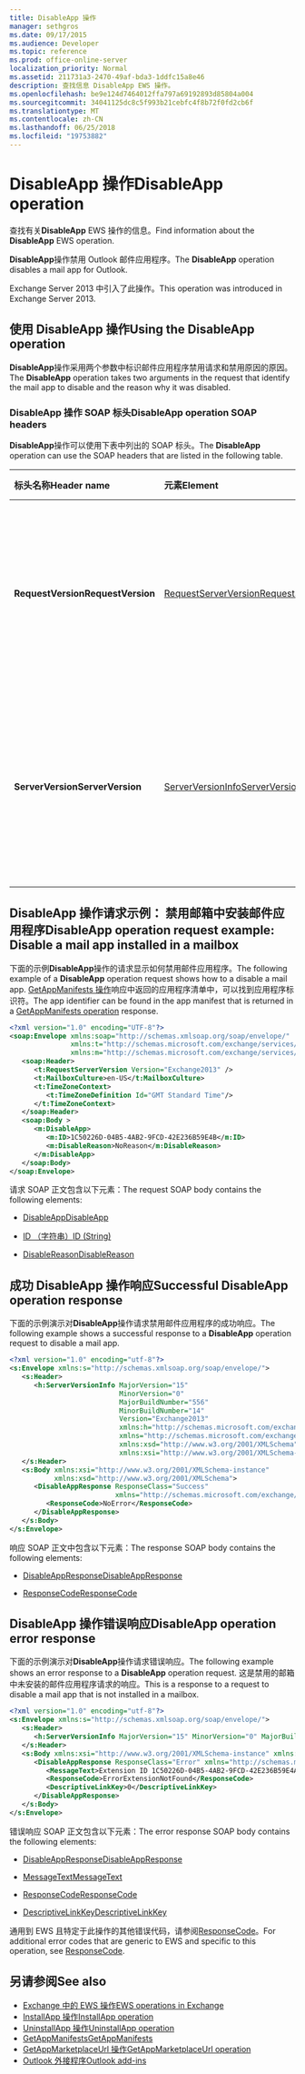 ```yaml
---
title: DisableApp 操作
manager: sethgros
ms.date: 09/17/2015
ms.audience: Developer
ms.topic: reference
ms.prod: office-online-server
localization_priority: Normal
ms.assetid: 211731a3-2470-49af-bda3-1ddfc15a8e46
description: 查找信息 DisableApp EWS 操作。
ms.openlocfilehash: be9e124d7464012ffa797a69192893d85804a004
ms.sourcegitcommit: 34041125dc8c5f993b21cebfc4f8b72f0fd2cb6f
ms.translationtype: MT
ms.contentlocale: zh-CN
ms.lasthandoff: 06/25/2018
ms.locfileid: "19753882"
---
```

# <a name="disableapp-operation"></a><span data-ttu-id="8978f-103">DisableApp 操作</span><span class="sxs-lookup"><span data-stu-id="8978f-103">DisableApp operation</span></span>

<span data-ttu-id="8978f-104">查找有关**DisableApp** EWS 操作的信息。</span><span class="sxs-lookup"><span data-stu-id="8978f-104">Find information about the **DisableApp** EWS operation.</span></span> 
  
<span data-ttu-id="8978f-105">**DisableApp**操作禁用 Outlook 邮件应用程序。</span><span class="sxs-lookup"><span data-stu-id="8978f-105">The **DisableApp** operation disables a mail app for Outlook.</span></span> 
  
<span data-ttu-id="8978f-106">Exchange Server 2013 中引入了此操作。</span><span class="sxs-lookup"><span data-stu-id="8978f-106">This operation was introduced in Exchange Server 2013.</span></span>
  
## <a name="using-the-disableapp-operation"></a><span data-ttu-id="8978f-107">使用 DisableApp 操作</span><span class="sxs-lookup"><span data-stu-id="8978f-107">Using the DisableApp operation</span></span>

<span data-ttu-id="8978f-108">**DisableApp**操作采用两个参数中标识邮件应用程序禁用请求和禁用原因的原因。</span><span class="sxs-lookup"><span data-stu-id="8978f-108">The **DisableApp** operation takes two arguments in the request that identify the mail app to disable and the reason why it was disabled.</span></span> 
  
### <a name="disableapp-operation-soap-headers"></a><span data-ttu-id="8978f-109">DisableApp 操作 SOAP 标头</span><span class="sxs-lookup"><span data-stu-id="8978f-109">DisableApp operation SOAP headers</span></span>

<span data-ttu-id="8978f-110">**DisableApp**操作可以使用下表中列出的 SOAP 标头。</span><span class="sxs-lookup"><span data-stu-id="8978f-110">The **DisableApp** operation can use the SOAP headers that are listed in the following table.</span></span> 
  
|<span data-ttu-id="8978f-111">**标头名称**</span><span class="sxs-lookup"><span data-stu-id="8978f-111">**Header name**</span></span>|<span data-ttu-id="8978f-112">**元素**</span><span class="sxs-lookup"><span data-stu-id="8978f-112">**Element**</span></span>|<span data-ttu-id="8978f-113">**说明**</span><span class="sxs-lookup"><span data-stu-id="8978f-113">**Description**</span></span>|
|:-----|:-----|:-----|
|<span data-ttu-id="8978f-114">**RequestVersion**</span><span class="sxs-lookup"><span data-stu-id="8978f-114">**RequestVersion**</span></span> <br/> |[<span data-ttu-id="8978f-115">RequestServerVersion</span><span class="sxs-lookup"><span data-stu-id="8978f-115">RequestServerVersion</span></span>](requestserverversion.md) <br/> |<span data-ttu-id="8978f-116">标识操作请求的架构版本。</span><span class="sxs-lookup"><span data-stu-id="8978f-116">Identifies the schema version for the operation request.</span></span> <span data-ttu-id="8978f-117">适用于请求此标头。</span><span class="sxs-lookup"><span data-stu-id="8978f-117">This header is applicable to a request.</span></span>  <br/> |
|<span data-ttu-id="8978f-118">**ServerVersion**</span><span class="sxs-lookup"><span data-stu-id="8978f-118">**ServerVersion**</span></span> <br/> |[<span data-ttu-id="8978f-119">ServerVersionInfo</span><span class="sxs-lookup"><span data-stu-id="8978f-119">ServerVersionInfo</span></span>](serverversioninfo.md) <br/> |<span data-ttu-id="8978f-120">标识响应该请求的服务器的版本。</span><span class="sxs-lookup"><span data-stu-id="8978f-120">Identifies the version of the server that responded to the request.</span></span> <span data-ttu-id="8978f-121">适用于响应此标头。</span><span class="sxs-lookup"><span data-stu-id="8978f-121">This header is applicable to a response.</span></span>  <br/> |
   
## <a name="disableapp-operation-request-example-disable-a-mail-app-installed-in-a-mailbox"></a><span data-ttu-id="8978f-122">DisableApp 操作请求示例： 禁用邮箱中安装邮件应用程序</span><span class="sxs-lookup"><span data-stu-id="8978f-122">DisableApp operation request example: Disable a mail app installed in a mailbox</span></span>

<span data-ttu-id="8978f-123">下面的示例**DisableApp**操作的请求显示如何禁用邮件应用程序。</span><span class="sxs-lookup"><span data-stu-id="8978f-123">The following example of a **DisableApp** operation request shows how to a disable a mail app.</span></span> <span data-ttu-id="8978f-124">[GetAppManifests 操作](getappmanifests-operation.md)响应中返回的应用程序清单中，可以找到应用程序标识符。</span><span class="sxs-lookup"><span data-stu-id="8978f-124">The app identifier can be found in the app manifest that is returned in a [GetAppManifests operation](getappmanifests-operation.md) response.</span></span> 
  
```XML
<?xml version="1.0" encoding="UTF-8"?>
<soap:Envelope xmlns:soap="http://schemas.xmlsoap.org/soap/envelope/"
               xmlns:t="http://schemas.microsoft.com/exchange/services/2006/types"
               xmlns:m="http://schemas.microsoft.com/exchange/services/2006/messages">
   <soap:Header>
      <t:RequestServerVersion Version="Exchange2013" />
      <t:MailboxCulture>en-US</t:MailboxCulture>
      <t:TimeZoneContext>
         <t:TimeZoneDefinition Id="GMT Standard Time"/>
      </t:TimeZoneContext>
   </soap:Header>
   <soap:Body >
      <m:DisableApp>
         <m:ID>1C50226D-04B5-4AB2-9FCD-42E236B59E4B</m:ID>
         <m:DisableReason>NoReason</m:DisableReason>
      </m:DisableApp>
   </soap:Body>
</soap:Envelope>
```

<span data-ttu-id="8978f-125">请求 SOAP 正文包含以下元素：</span><span class="sxs-lookup"><span data-stu-id="8978f-125">The request SOAP body contains the following elements:</span></span>
  
- [<span data-ttu-id="8978f-126">DisableApp</span><span class="sxs-lookup"><span data-stu-id="8978f-126">DisableApp</span></span>](disableapp.md)
    
- [<span data-ttu-id="8978f-127">ID （字符串）</span><span class="sxs-lookup"><span data-stu-id="8978f-127">ID (String)</span></span>](id-string.md)
    
- [<span data-ttu-id="8978f-128">DisableReason</span><span class="sxs-lookup"><span data-stu-id="8978f-128">DisableReason</span></span>](disablereason.md)
    
## <a name="successful-disableapp-operation-response"></a><span data-ttu-id="8978f-129">成功 DisableApp 操作响应</span><span class="sxs-lookup"><span data-stu-id="8978f-129">Successful DisableApp operation response</span></span>

<span data-ttu-id="8978f-130">下面的示例演示对**DisableApp**操作请求禁用邮件应用程序的成功响应。</span><span class="sxs-lookup"><span data-stu-id="8978f-130">The following example shows a successful response to a **DisableApp** operation request to disable a mail app.</span></span> 
  
```XML
<?xml version="1.0" encoding="utf-8"?>
<s:Envelope xmlns:s="http://schemas.xmlsoap.org/soap/envelope/">
   <s:Header>
      <h:ServerVersionInfo MajorVersion="15" 
                           MinorVersion="0" 
                           MajorBuildNumber="556" 
                           MinorBuildNumber="14" 
                           Version="Exchange2013" 
                           xmlns:h="http://schemas.microsoft.com/exchange/services/2006/types" 
                           xmlns="http://schemas.microsoft.com/exchange/services/2006/types" 
                           xmlns:xsd="http://www.w3.org/2001/XMLSchema" 
                           xmlns:xsi="http://www.w3.org/2001/XMLSchema-instance"/>
   </s:Header>
   <s:Body xmlns:xsi="http://www.w3.org/2001/XMLSchema-instance" 
           xmlns:xsd="http://www.w3.org/2001/XMLSchema">
      <DisableAppResponse ResponseClass="Success" 
                          xmlns="http://schemas.microsoft.com/exchange/services/2006/messages">
         <ResponseCode>NoError</ResponseCode>
      </DisableAppResponse>
   </s:Body>
</s:Envelope>
```

<span data-ttu-id="8978f-131">响应 SOAP 正文中包含以下元素：</span><span class="sxs-lookup"><span data-stu-id="8978f-131">The response SOAP body contains the following elements:</span></span>
  
- [<span data-ttu-id="8978f-132">DisableAppResponse</span><span class="sxs-lookup"><span data-stu-id="8978f-132">DisableAppResponse</span></span>](disableappresponse.md)
    
- [<span data-ttu-id="8978f-133">ResponseCode</span><span class="sxs-lookup"><span data-stu-id="8978f-133">ResponseCode</span></span>](responsecode.md)
    
## <a name="disableapp-operation-error-response"></a><span data-ttu-id="8978f-134">DisableApp 操作错误响应</span><span class="sxs-lookup"><span data-stu-id="8978f-134">DisableApp operation error response</span></span>

<span data-ttu-id="8978f-135">下面的示例演示对**DisableApp**操作请求错误响应。</span><span class="sxs-lookup"><span data-stu-id="8978f-135">The following example shows an error response to a **DisableApp** operation request.</span></span> <span data-ttu-id="8978f-136">这是禁用的邮箱中未安装的邮件应用程序请求的响应。</span><span class="sxs-lookup"><span data-stu-id="8978f-136">This is a response to a request to disable a mail app that is not installed in a mailbox.</span></span> 
  
```XML
<?xml version="1.0" encoding="utf-8"?>
<s:Envelope xmlns:s="http://schemas.xmlsoap.org/soap/envelope/">
   <s:Header>
      <h:ServerVersionInfo MajorVersion="15" MinorVersion="0" MajorBuildNumber="556" MinorBuildNumber="14" Version="Exchange2013" xmlns:h="http://schemas.microsoft.com/exchange/services/2006/types" xmlns="http://schemas.microsoft.com/exchange/services/2006/types" xmlns:xsd="http://www.w3.org/2001/XMLSchema" xmlns:xsi="http://www.w3.org/2001/XMLSchema-instance"/>
   </s:Header>
   <s:Body xmlns:xsi="http://www.w3.org/2001/XMLSchema-instance" xmlns:xsd="http://www.w3.org/2001/XMLSchema">
      <DisableAppResponse ResponseClass="Error" xmlns="http://schemas.microsoft.com/exchange/services/2006/messages">
         <MessageText>Extension ID 1C50226D-04B5-4AB2-9FCD-42E236B59E4A can't be found.</MessageText>
         <ResponseCode>ErrorExtensionNotFound</ResponseCode>
         <DescriptiveLinkKey>0</DescriptiveLinkKey>
      </DisableAppResponse>
   </s:Body>
</s:Envelope>
```

<span data-ttu-id="8978f-137">错误响应 SOAP 正文包含以下元素：</span><span class="sxs-lookup"><span data-stu-id="8978f-137">The error response SOAP body contains the following elements:</span></span>
  
- [<span data-ttu-id="8978f-138">DisableAppResponse</span><span class="sxs-lookup"><span data-stu-id="8978f-138">DisableAppResponse</span></span>](disableappresponse.md)
    
- [<span data-ttu-id="8978f-139">MessageText</span><span class="sxs-lookup"><span data-stu-id="8978f-139">MessageText</span></span>](messagetext.md)
    
- [<span data-ttu-id="8978f-140">ResponseCode</span><span class="sxs-lookup"><span data-stu-id="8978f-140">ResponseCode</span></span>](responsecode.md)
    
- [<span data-ttu-id="8978f-141">DescriptiveLinkKey</span><span class="sxs-lookup"><span data-stu-id="8978f-141">DescriptiveLinkKey</span></span>](descriptivelinkkey.md)
    
<span data-ttu-id="8978f-142">通用到 EWS 且特定于此操作的其他错误代码，请参阅[ResponseCode](responsecode.md)。</span><span class="sxs-lookup"><span data-stu-id="8978f-142">For additional error codes that are generic to EWS and specific to this operation, see [ResponseCode](responsecode.md).</span></span>
  
## <a name="see-also"></a><span data-ttu-id="8978f-143">另请参阅</span><span class="sxs-lookup"><span data-stu-id="8978f-143">See also</span></span>

- [<span data-ttu-id="8978f-144">Exchange 中的 EWS 操作</span><span class="sxs-lookup"><span data-stu-id="8978f-144">EWS operations in Exchange</span></span>](ews-operations-in-exchange.md)   
- [<span data-ttu-id="8978f-145">InstallApp 操作</span><span class="sxs-lookup"><span data-stu-id="8978f-145">InstallApp operation</span></span>](installapp-operation.md)   
- [<span data-ttu-id="8978f-146">UninstallApp 操作</span><span class="sxs-lookup"><span data-stu-id="8978f-146">UninstallApp operation</span></span>](uninstallapp-operation.md)   
- [<span data-ttu-id="8978f-147">GetAppManifests</span><span class="sxs-lookup"><span data-stu-id="8978f-147">GetAppManifests</span></span>](getappmanifests.md)   
- [<span data-ttu-id="8978f-148">GetAppMarketplaceUrl 操作</span><span class="sxs-lookup"><span data-stu-id="8978f-148">GetAppMarketplaceUrl operation</span></span>](getappmarketplaceurl-operation.md)   
- [<span data-ttu-id="8978f-149">Outlook 外接程序</span><span class="sxs-lookup"><span data-stu-id="8978f-149">Outlook add-ins</span></span>](http://msdn.microsoft.com/library/71e64bc9-e347-4f5d-8948-0a47b5dd93e6%28Office.15%29.aspx)
    

